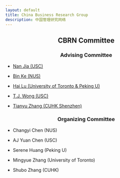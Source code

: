 ```yaml
---
layout: default
title: China Business Research Group
description: 中国管理研究网络
---
```


## **<center>CBRN Committee</center>**
### **<center>Advising Committee</center>**
 
*   [Nan Jia (USC)](https://www.marshall.usc.edu/personnel/nan-jia)

*   [Bin Ke (NUS)](https://bizfaculty.nus.edu.sg/faculty-details/?profId=451)

*   [Hai Lu (University of Toronto & Peking U)](https://www.rotman.utoronto.ca/FacultyAndResearch/Faculty/FacultyBios/Lu.aspx)

*   [T.J. Wong (USC)](https://www.marshall.usc.edu/personnel/tj-wong)

*   [Tianyu Zhang (CUHK Shenzhen)](https://sfi.cuhk.edu.cn/en/show-28-25.html)
 
### **<center>Organizing Committee</center>**
 
*   Changyi Chen (NUS)

*   AJ Yuan Chen (USC)

*   Serene Huang (Peking U)

*   Mingyue Zhang (University of Toronto)

*   Shubo Zhang (CUHK)
